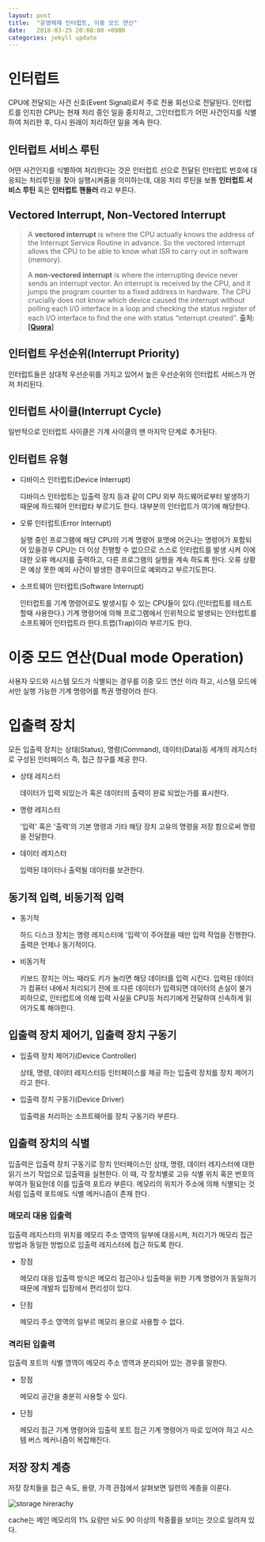 ```yaml
---
layout: post
title:  "운영체제 인터럽트, 이중 모드 연산"
date:   2018-03-25 20:08:00 +0900
categories: jekyll update
---
```

# 인터럽트
CPU에 전달되는 사건 신호(Event Signal)로서 주로 전용 회선으로 전달된다. 인터럽트를 인지한 CPU는 현재 처리 중인 일을 중지하고, 그인터럽트가 어떤 사건인지를 식별하여 처리한 후, 다시 원래이 처리하던 일을 계속 한다.

## 인터럽트 서비스 루틴
어떤 사건인지를 식별하여 처리한다는 것은 인터럽트 선으로 전달된 인터럽트 번호에 대응되는 처리루틴을 찾아 실행시켜줌을 의미하는데, 대응 처리 루틴을 보통 **인터럽트 서비스 루틴** 혹은 **인터럽트 핸들러** 라고 부른다.

## Vectored Interrupt, Non-Vectored Interrupt

>A **vectored interrupt** is where the CPU actually knows the address of the Interrupt Service Routine in advance. So the vectored interrupt allows the CPU to be able to know what ISR to carry out in software (memory).
>
>A **non-vectored interrupt** is where the interrupting device never sends an interrupt vector. An interrupt is received by the CPU, and it jumps the program counter to a fixed address in hardware. The CPU crucially does not know which device caused the interrupt without polling each I/O interface in a loop and checking the status register of each I/O interface to find the one with status “interrupt created”. __출처: [<a href="https://www.quora.com/What-is-the-difference-between-a-vectored-and-a-non-vectored-interrupt" target="_blank">Quora</a>]__


## 인터럽트 우선순위(Interrupt Priority)
인터럽트들은 상대적 우선순위를 가지고 있어서 높은 우선순위의 인터럽트 서비스가 먼저 처리된다.

## 인터럽트 사이클(Interrupt Cycle)
일반적으로 인터럽트 사이클은 기계 사이클의 맨 마지막 단계로 추가된다.

## 인터럽트 유형

* 디바이스 인터럽트(Device Interrupt)

  디바이스 인터럽트는 입출력 장치 등과 같이 CPU 외부 하드웨어로부터 발생하기 때문에 하드웨어 인터랍타 부르기도 한다. 대부분의 인터럽트가 여기에 해당한다.

* 오류 인터럽트(Error Interrupt)

  실행 중인 프로그램에 해당 CPU의 기계 명령어 포맷에 어긋나는 명령어가 포함되어 있을경우 CPU는 더 이상 진행할 수 없으므로 스스로 인터럽트를 발생 시켜 이에대한 오류 메시지를 출력하고, 다른 프로그램의 실행을 계속 하도록 한다. 오류 상황은 예상 못한 예외 사건이 발생한 경우이므로 예외라고 부르기도한다.

* 소프트웨어 인터럽트(Software Interrupt)

  인터럽트를 기계 명령어로도 발생시킬 수 있는 CPU들이 있다.(인터럽트를 테스트할때 사용한다.) 기계 명령어에 의해 프로그램에서 인위적으로 발생되는 인터럽트를 소프트웨어 인터럽트라 한다.트랩(Trap)이라 부르기도 한다.

# 이중 모드 연산(Dual mode Operation)

사용자 모드와 시스템 모드가 식별되는 경우를 이중 모드 연산 이라 하고, 시스템 모드에서만 실행 가능한 기계 명령어를 특권 명령어라 한다.

# 입출력 장치

모든 입출력 장치는 상태(Status), 명령(Command), 데이터(Data)등 세개의 레지스터로 구성된 인터페이스 즉, 접근 창구를 제공 한다.

* 상태 레지스터

  데이터가 입력 되있는가 혹은 데이터의 출력이 완료 되었는가를 표시한다.

* 명령 레지스터

  '입력' 혹은 '출력'의 기본 명령과 기타 해당 장치 고유의 명령을 저장 함으로써 명령을 전달한다.

* 데이터 레지스터

  입력된 데이터나 출력될 데이터를 보관한다.

## 동기적 입력, 비동기적 입력

* 동기적

  하드 디스크 장치는 명령 레지스터에 '입력'이 주어졌을 때만 입력 작업을 진행한다. 출력은 언제나 동기적이다.
* 비동기적

  키보드 장치는 어느 때라도 키가 눌리면 해당 데이터를 입력 시킨다. 입력된 데이터가 컴퓨터 내에서 처리되기 전에 또 다른 데이터가 입력되면 데이터의 손실이 불가피하므로, 인터럽트에 의해 입력 사실을 CPU등 처리기에게 전달하여 신속하게 읽어가도록 해야한다.

## 입출력 장치 제어기, 입출력 장치 구동기

* 입출력 장치 제어기(Device Controller)

  상태, 명령, 데이터 레지스터등 인터페이스를 제공 하는 입출력 장치를 장치 제어기 라고 한다.

* 입출력 장치 구동기(Device Driver)

  입출력을 처리하는 소프트웨어를 장치 구동기라 부른다.

## 입출력 장치의 식별

  입출력은 입출력 장치 구동기로 장치 인터페이스인 상태, 명령, 데이터 레지스터에 대한 읽기 쓰기 작업으로 입출력을 실현한다. 이 때, 각 장치별로 고유 식별 위치 혹은 번호의 부여가 필요한데 이를 입출력 포트라 부른다. 메모리의 위치가 주소에 의해 식별되는 것처럼 입출력 포트에도 식별 메커니즘이 존재 한다.

### 메모리 대응 입출력
입출력 레지스터의 위치를 메모리 주소 영역의 일부에 대응시켜, 처리기가 메모리 접근 방법과 동일한 방법으로 입출력 레지스터에 접근 하도록 한다.

* 장점

  메모리 대응 입출력 방식은 메모리 접근이나 입출력을 위한 기계 명령어가 동일하기 때문에 개발자 입장에서 편리성이 있다.

* 단점

  메모리 주소 영역의 일부르 메모리 용으로 사용할 수 없다.

### 격리된 입출력

입출력 포트의 식별 영역이 메모리 주소 영역과 분리되어 있는 경우를 말한다.

* 장점

  메모리 공간을 충분히 사용할 수 있다.

* 단점

  메모리 접근 기계 명령어와 입출력 포트 접근 기계 명령어가 따로 있어야 하고 시스템 버스 메커니즘이 복잡해진다.

## 저장 장치 계층

저장 장치들을 접근 속도, 용량, 가격 관점에서 살펴보면 일련의 계층을 이룬다.

![storage hirerachy](http://cfile24.uf.tistory.com/image/0329B639510AFA3B2252F4)

cache는 메인 메모리의 1% 요량만 놔도 90 이상의 적중률을 보이는 것으로 알려져 있다.
